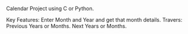 Calendar Project using C or Python.

Key Features:
    Enter Month and Year and get that month details.
    Travers:
      Previous Years or Months.
      Next Years or Months.
